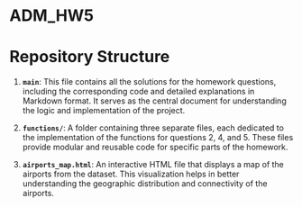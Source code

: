 # ADM_HW5

# Repository Structure

1. **`main`**: This file contains all the solutions for the homework questions, including the corresponding code and detailed explanations in Markdown format. It serves as the central document for understanding the logic and implementation of the project.

2. **`functions/`**: A folder containing three separate files, each dedicated to the implementation of the functions for questions 2, 4, and 5. These files provide modular and reusable code for specific parts of the homework.

3. **`airports_map.html`**: An interactive HTML file that displays a map of the airports from the dataset. This visualization helps in better understanding the geographic distribution and connectivity of the airports.
